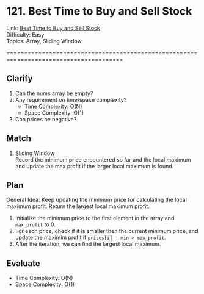 # 121. Best Time to Buy and Sell Stock
Link: [Best Time to Buy and Sell Stock](https://leetcode.com/problems/best-time-to-buy-and-sell-stock/description/)\
Difficulty: Easy\
Topics: Array, Sliding Window

=======================================================================================

## Clarify
1. Can the nums array be empty?
2. Any requirement on time/space complexity?
   - Time Complexity: O(N)
   - Space Complexity: O(1)
3. Can prices be negative?
## Match
1. Sliding Window\
   Record the minimum price encountered so far and the local maximum and update the max profit if the larger local maximum is found.
## Plan
General Idea: Keep updating the minimum price for calculating the local maximum profit. Return the largest local maximum profit.
1. Initialize the minimum price to the first element in the array and `max_profit` to 0.
2. For each price, check if it is smaller then the current minimum price, and update the maximim profit if `prices[i] - min > max_profit`.
3. After the iteration, we can find the largest local maximum.
## Evaluate
- Time Complexity: O(N)
- Space Complexity: O(1)
